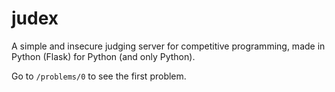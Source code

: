 # judex

A simple and insecure judging server for competitive programming, made in Python (Flask) for Python (and only Python).

Go to `/problems/0` to see the first problem.